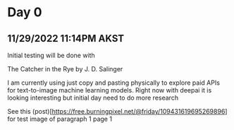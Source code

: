 # Day 0
## 11/29/2022 11:14PM AKST
Initial testing will be done with 

The Catcher in the Rye by J. D. Salinger

I am currently using just copy and pasting physically to explore paid APIs for text-to-image machine learning models. Right now with deepai it is looking interesting but initial day need to do more research

See this (post)[https://free.burningpixel.net/@friday/109431619695269896] for test image of paragraph 1 page 1
